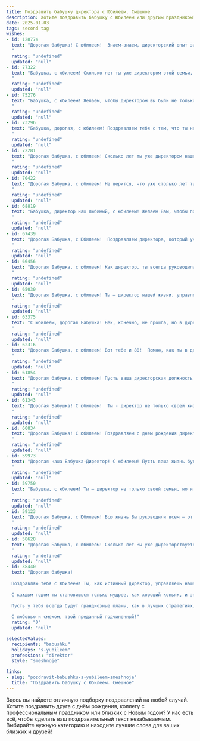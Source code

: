 ```yaml
---
title: Поздравить бабушку директора с Юбилеем. Смешное
description: Хотите поздравить бабушку с Юбилеем или другим праздником? Наш ИИ создаст незабываемое поздравление, а вы обязательно выделитесь среди других.  
date: 2025-01-03
tags: second tag
wishes:
- id: 128774
  text: "Дорогая бабушка! С юбилеем!  Знаем-знаем, директорский опыт закалил тебя не хуже кремниевой долины, но сегодня разреши себе расслабиться и принять поздравления! Пусть твой сегодняшний день будет таким же гладким, как идеально отлаженный рабочий процесс, а настроение – таким же солнечным, как годовой отчёт успешной компании! Желаем тебе моря позитива, океана счастья и столько здоровья, чтобы хватило на ещё сто лет директорить… внуками, конечно!
  "
  rating: "undefined"
  updated: "null"
- id: 77322
  text: "Бабушка, с юбилеем! Сколько лет ты уже директором этой семьи, а мы все еще не знаем, какие тайные методы управления ты применяешь! Но одно мы знаем точно: ты - самая главная шеф-повара, стилист и хозяйка, в чьем царстве всегда царит уют и любовь! 🎉🥂
  "
  rating: "undefined"
  updated: "null"
- id: 75276
  text: "Бабушка, с юбилеем! Желаем, чтобы директором вы были не только на работе, но и дома, и чтобы все подчинялись вашим указаниям, даже внуки! 😜
  "
  rating: "undefined"
  updated: "null"
- id: 73296
  text: "Бабушка, дорогая, с юбилеем! Поздравляем тебя с тем, что ты не только прекрасно выглядишь, но и по-прежнему успешно управляешь всем, как опытный директор – своей семьей, внуками и даже, кажется, временем! Пусть этот юбилей станет началом новой, ещё более успешной и весёлой главы твоей жизни!
  "
  rating: "undefined"
  updated: "null"
- id: 72281
  text: "Дорогая бабушка, с юбилеем! Сколько лет ты уже директором нашей жизни: рулишь, командоап, а мы, как верные подчиненные, слушаемся и любим! Пусть твой авторитет только растет, а пенсия - никогда не придет!
  "
  rating: "undefined"
  updated: "null"
- id: 70422
  text: "Дорогая Бабушка, с юбилеем! Не верится, что уже столько лет ты рулишь не только семьёй, но и целым предприятием!  Надеемся, что в кабинете директора у тебя хоть иногда  бывают перерывы на чай, а не только на совещания 😉  Будь здорова, бодра,  и пусть твоя \"директорская\"  жизнь  продолжается  в  полной  красоте  и  приятных  моментах!
  "
  rating: "undefined"
  updated: "null"
- id: 68819
  text: "Бабушка, директор наш любимый, с юбилеем! Желаем Вам, чтобы подчиненные не только слушались, но и всегда выполняли Ваши приказы, а пенсия была такой же большой, как Ваша любовь к внукам!
  "
  rating: "undefined"
  updated: "null"
- id: 67439
  text: "Дорогая Бабушка, с Юбилеем!  Поздравляем директора, который уже столько лет \"рулит\" не только домом, но и всей нашей жизнью!  Пусть у вас всегда будет порядок, как на совещании, и пусть все вокруг  \"подчиняются\" только вашим желаниям! 🎉
  "
  rating: "undefined"
  updated: "null"
- id: 66456
  text: "Дорогая Бабушка, с юбилеем! Как директор, ты всегда руководила своей семьей с железной рукой и несгибаемым оптимизмом. Всегда знала, как управлять финансами (и дедушкиным настроением), и организовывать семейные праздники с размахом. Спасибо за твой неутомимый труд и бесконечное терпение! С юбилеем, наша любимая, строгая, но справедливая директорша!
  "
  rating: "undefined"
  updated: "null"
- id: 65030
  text: "Дорогая Бабушка, с юбилеем! Ты – директор нашей жизни, управляешь ею с нежностью и строгостью, как настоящая королева! Желаем тебе, чтобы твой \"директорский\" опыт приносил только радость, а \"подчиненные\" были послушными и любили тебя безмерно! 🥂
  "
  rating: "undefined"
  updated: "null"
- id: 63375
  text: "С юбилеем, дорогая Бабушка! Век, конечно, не прошла, но в директорах, как известно, годы летят, как один! Желаем Вам крепких нервов, чтобы справляться с любыми подчиненными, и железного здоровья, чтобы успевать все: и управлять, и внуков баловать! 🎉🎂
  "
  rating: "undefined"
  updated: "null"
- id: 62316
  text: "Дорогая Бабушка, с юбилеем! Вот тебе и 80!  Помню, как ты в детстве ругала меня за то, что я  постоянно \"хромаю на обе ноги\" и \"путешествую по потолку\".  А теперь у тебя самого главного -  \"потолочного путешествия\",  только  в  главу  отдела   директора! 🥳  Поздравляю,  теперь ты точно \"хромать\" не будешь -  только  на  московские  улицы  на  иномарке! 🚘  Будь  здрава,  бодра  и  весела! 😊
  "
  rating: "undefined"
  updated: "null"
- id: 61854
  text: "Дорогая бабушка, с юбилеем! Пусть ваша директорская должность будет не только почетной, но и по-настоящему \"золотой\"! Желаем вам, чтобы подчиненные всегда были послушными, как внуки, а прибыль росла, словно на дрожжах, как тесто для ваших вкусных пирогов!
  "
  rating: "undefined"
  updated: "null"
- id: 61343
  text: "Дорогая Бабушка! С юбилеем!  Ты - директор не только своей жизни, но и всех наших сердец!  Мы желаем тебе, чтобы твои подчиненные (мы) всегда были послушными, а \"сдача отчетов\" приносила только радость!  Будь здорова, любима, и пусть твоя жизнь будет полна счастья и веселых событий! 😉🎉
  "
  rating: "undefined"
  updated: "null"
- id: 60834
  text: "Дорогая Бабушка! С юбилеем! Поздравляем с днем рождения директора, да не просто директора, а самого крутого директора в мире! Желаем, чтобы твой \"директорский\" опыт пригодился не только на работе, но и в жизни - пусть все всегда идет по плану, а подчиненные (внуки) всегда слушаются!
  "
  rating: "undefined"
  updated: "null"
- id: 59973
  text: "Дорогая наша Бабушка-Директор! С юбилеем! Пусть ваша жизнь будет такой же яркой и полной событий, как ваш кабинет в самый разгар рабочего дня. Желаем вам море позитива, океан здоровья, и чтобы подчиненные всегда выполняли ваши указания, даже если они противоречат друг другу! 😉
  "
  rating: "undefined"
  updated: "null"
- id: 59750
  text: "Бабушка, с юбилеем! Ты – директор не только своей семьи, но и всего нашего смешного и шумного мира! Желаем тебе столько же бодрости духа, сколько лет тебе исполнилось, и пусть твой авторитет будет непререкаемым даже для самых строптивых внуков!
  "
  rating: "undefined"
  updated: "null"
- id: 59123
  text: "Дорогая Бабушка, с Юбилеем! Всю жизнь Вы руководили всем – от семейных обедов до домашних дел, и теперь, даже будучи директором на пенсии, Вы продолжаете держать всех в ежовых рукавицах. Желаем Вам, чтобы и в дальнейшем все подчинялись Вашим приказам, а все отчеты были только с положительным результатом!
  "
  rating: "undefined"
  updated: "null"
- id: 58628
  text: "Дорогая Бабушка, с юбилеем! Сколько лет Вы уже директорствуете? Наверняка, за это время успели обучить не одно поколение сотрудников искусству \"строить\" из подчиненных пирамиду! Но главное - Вы всегда остаетесь нашей любимой,  доброй и мудрой Бабушкой. С днём рождения! 🎉
  "
  rating: "undefined"
  updated: "null"
- id: 38440
  text: "Дорогая бабушка!
  
  Поздравляю тебя с Юбилеем! Ты, как истинный директор, управляешь нашей семейной конторой с таким мастерством, что даже в самой сложной ситуации знаешь, как подать отчет и угостить пирожками!
  
  С каждым годом ты становишься только мудрее, как хороший коньяк, и энергичнее, как свежевыпеченный хлеб. Желаю тебе оставаться в отличной форме — ведь \"бабушка-директор\" — это не только звание, но и целая культура!
  
  Пусть у тебя всегда будут грандиозные планы, как в лучших стратегиях, и счастье будет твоим постоянным партнером. А если вдруг кто-то решит тобой манипулировать — помни, у тебя всегда есть запасной план: твои знаменитые печенья могут решить любые вопросы!
  
  С любовью и смехом, твой преданный подчиненный!"
  rating: "0"
  updated: "null"

selectedValues:
  recipients: "babushku"
  holidays: "s-yubileem"
  professions: "direktor"
  style: "smeshnoje"

links:
- slug: "pozdravit-babushku-s-yubileem-smeshnoje"
  title: "Поздравить бабушку с Юбилеем. Смешное"
---
```


Здесь вы найдете отличную подборку поздравлений на любой случай. 
Хотите поздравить друга с днём рождения, коллегу с профессиональным праздником или близких с Новым годом? У нас есть всё, чтобы сделать ваш поздравительный текст незабываемым. Выбирайте нужную категорию и находите лучшие слова для ваших близких и друзей!
